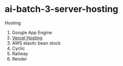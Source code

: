 # ai-batch-3-server-hosting
 
Hosting 

1. Google App Engine
1. [Vercel Hosting](https://vercel.com/dashboard)
1. AWS elasitc bean stock
1. Cyclic
1. Railway
1. Render